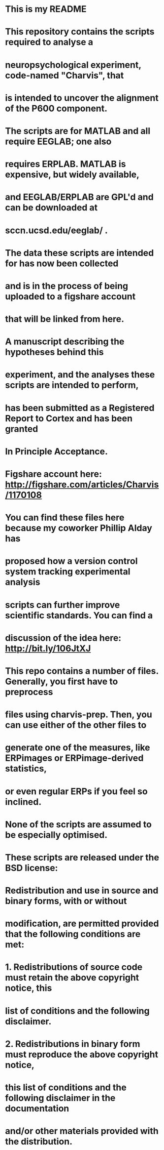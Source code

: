 # This is my README

# This repository contains the scripts required to analyse a 
# neuropsychological experiment, code-named "Charvis", that 
# is intended to uncover the alignment of the P600 component. 
# The scripts are for MATLAB and all require EEGLAB; one also 
# requires ERPLAB. MATLAB is expensive, but widely available,
# and EEGLAB/ERPLAB are GPL'd and can be downloaded at 
# sccn.ucsd.edu/eeglab/‎ .

# The data these scripts are intended for has now been collected 
# and is in the process of being uploaded to a figshare account
# that will be linked from here. 
# A manuscript describing the hypotheses behind this 
# experiment, and the analyses these scripts are intended to perform,
# has been submitted as a Registered Report to Cortex and has been granted
# In Principle Acceptance.

# Figshare account here: http://figshare.com/articles/Charvis/1170108

# You can find these files here because my coworker Phillip Alday has 
# proposed how a version control system tracking experimental analysis 
# scripts can further improve scientific standards. You can find a 
# discussion of the idea here: http://bit.ly/106JtXJ

# This repo contains a number of files. Generally, you first have to preprocess
# files using charvis-prep. Then, you can use either of the other files to 
# generate one of the measures, like ERPimages or ERPimage-derived statistics,
# or even regular ERPs if you feel so inclined.
# None of the scripts are assumed to be especially optimised.

# These scripts are released under the BSD license:
# Redistribution and use in source and binary forms, with or without
# modification, are permitted provided that the following conditions are met: 

# 1. Redistributions of source code must retain the above copyright notice, this
#    list of conditions and the following disclaimer. 
# 2. Redistributions in binary form must reproduce the above copyright notice,
#    this list of conditions and the following disclaimer in the documentation
#    and/or other materials provided with the distribution. 

